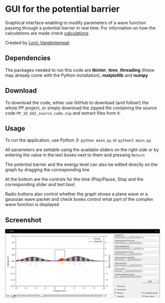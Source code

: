 # GUI for the potential barrier

Graphical interface enabling to modify parameters of a wave function passing through a potential barrier in real time. For information on how the calculations are made check [calculations](calculations.pdf)

Created by [Loric Vandentempel](https://github.com/loricvdt/)

## Dependencies

The packages needed to run this code are **tkinter**, **time**, **threading** (these may already come with the Python installation), **matplotlib** and **numpy**

## Download

To download the code, either use GitHub to download (and follow!) the whole PP project, or simply download the zipped file containing the source code `PP_1D_GUI_source_code.zip` and extract files from it.

## Usage

To run the application, use Python 3: `python main.py` or `python3 main.py`

All parameters are settable using the available sliders on the right side or by entering the value in the text boxes next to them and pressing `Return`

The potential barrier and the energy level can also be edited directly on the graph by dragging the corresponding line

At the bottom are the controls for the time (Play/Pause, Stop and the corresponding slider and text box)

Radio buttons also control whether the graph shows a plane wave or a gaussian wave packet and check boxes control what part of the complex wave function is displayed

## Screenshot

![screenshot.png](screenshot.png)

